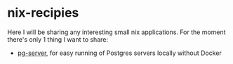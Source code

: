 # nix-recipies

Here I will be sharing any interesting small nix applications. For the moment there's only 1 thing I want to share: 
- [pg-server](pg-server#posgres-server), for easy running of Postgres servers locally without Docker
